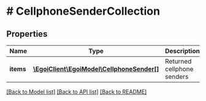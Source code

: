 # # CellphoneSenderCollection

## Properties

Name | Type | Description | Notes
------------ | ------------- | ------------- | -------------
**items** | [**\EgoiClient\EgoiModel\CellphoneSender[]**](CellphoneSender.md) | Returned cellphone senders | [optional]

[[Back to Model list]](../../README.md#models) [[Back to API list]](../../README.md#endpoints) [[Back to README]](../../README.md)
